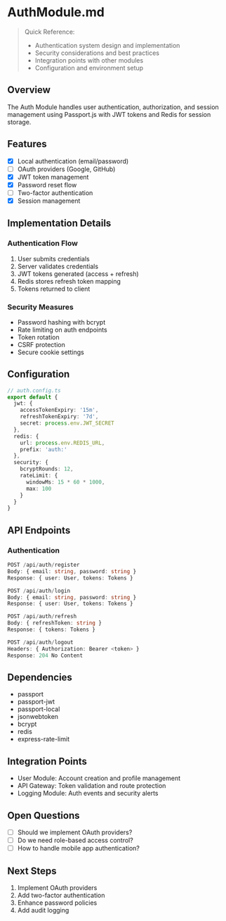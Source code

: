 # AuthModule.md

> Quick Reference:
> - Authentication system design and implementation
> - Security considerations and best practices
> - Integration points with other modules
> - Configuration and environment setup

## Overview
The Auth Module handles user authentication, authorization, and session management using Passport.js with JWT tokens and Redis for session storage.

## Features
- [x] Local authentication (email/password)
- [ ] OAuth providers (Google, GitHub)
- [x] JWT token management
- [x] Password reset flow
- [ ] Two-factor authentication
- [x] Session management

## Implementation Details

### Authentication Flow
1. User submits credentials
2. Server validates credentials
3. JWT tokens generated (access + refresh)
4. Redis stores refresh token mapping
5. Tokens returned to client

### Security Measures
- Password hashing with bcrypt
- Rate limiting on auth endpoints
- Token rotation
- CSRF protection
- Secure cookie settings

## Configuration
```typescript
// auth.config.ts
export default {
  jwt: {
    accessTokenExpiry: '15m',
    refreshTokenExpiry: '7d',
    secret: process.env.JWT_SECRET
  },
  redis: {
    url: process.env.REDIS_URL,
    prefix: 'auth:'
  },
  security: {
    bcryptRounds: 12,
    rateLimit: {
      windowMs: 15 * 60 * 1000,
      max: 100
    }
  }
}
```

## API Endpoints

### Authentication
```typescript
POST /api/auth/register
Body: { email: string, password: string }
Response: { user: User, tokens: Tokens }

POST /api/auth/login
Body: { email: string, password: string }
Response: { user: User, tokens: Tokens }

POST /api/auth/refresh
Body: { refreshToken: string }
Response: { tokens: Tokens }

POST /api/auth/logout
Headers: { Authorization: Bearer <token> }
Response: 204 No Content
```

## Dependencies
- passport
- passport-jwt
- passport-local
- jsonwebtoken
- bcrypt
- redis
- express-rate-limit

## Integration Points
- User Module: Account creation and profile management
- API Gateway: Token validation and route protection
- Logging Module: Auth events and security alerts

## Open Questions
- [ ] Should we implement OAuth providers?
- [ ] Do we need role-based access control?
- [ ] How to handle mobile app authentication?

## Next Steps
1. Implement OAuth providers
2. Add two-factor authentication
3. Enhance password policies
4. Add audit logging 